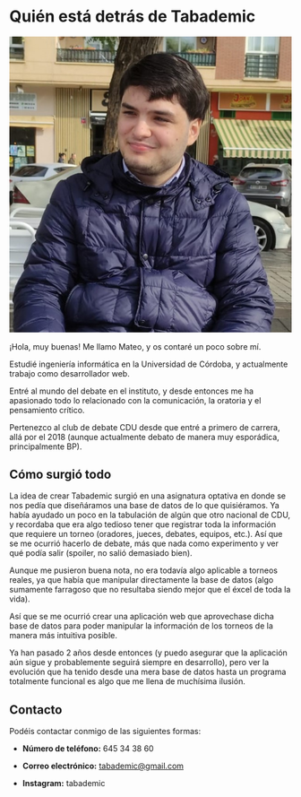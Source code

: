 # Quién está detrás de Tabademic

<div class="centered-image">

![Desarrollador](_images/yo.jpg)

</div>


¡Hola, muy buenas! Me llamo Mateo, y os contaré un poco sobre mí.

Estudié ingeniería informática en la Universidad de Córdoba, y actualmente trabajo como desarrollador web.

Entré al mundo del debate en el instituto, y desde entonces me ha apasionado todo lo relacionado con la comunicación, la oratoria y el pensamiento crítico.

Pertenezco al club de debate CDU desde que entré a primero de carrera, allá por el 2018 (aunque actualmente debato de manera muy esporádica, principalmente BP).


## Cómo surgió todo

La idea de crear Tabademic surgió en una asignatura optativa en donde se nos pedía que diseñáramos una base de datos de lo que quisiéramos. Ya había ayudado un poco en la tabulación de algún que otro nacional de CDU, y recordaba que era algo tedioso tener que registrar toda la información que requiere un torneo (oradores, jueces, debates, equipos, etc.). Así que se me ocurrió hacerlo de debate, más que nada como experimento y ver qué podía salir (spoiler, no salió demasiado bien).

Aunque me pusieron buena nota, no era todavía algo aplicable a torneos reales, ya que había que manipular directamente la base de datos (algo sumamente farragoso que no resultaba siendo mejor que el éxcel de toda la vida).

Así que se me ocurrió crear una aplicación web que aprovechase dicha base de datos para poder manipular la información de los torneos de la manera más intuitiva posible.

Ya han pasado 2 años desde entonces (y puedo asegurar que la aplicación aún sigue y probablemente seguirá siempre en desarrollo), pero ver la evolución que ha tenido desde una mera base de datos hasta un programa totalmente funcional es algo que me llena de muchísima ilusión.

## Contacto

Podéis contactar conmigo de las siguientes formas:

* **Número de teléfono:** 645 34 38 60

* **Correo electrónico:** tabademic@gmail.com

* **Instagram:** tabademic